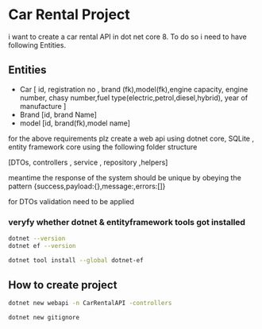 # Car Rental Project

i want to create a car rental API in dot net core 8. 
To do so i need to have following Entities.

## Entities
- Car [ id, registration no , brand (fk),model(fk),engine capacity, engine number, chasy number,fuel type(electric,petrol,diesel,hybrid), year of manufacture ]
- Brand [id, brand Name]
- model [id, brand(fk),model name]

for the above requirements plz create a web api using dotnet core, SQLite , entity framework core using the following folder structure

[DTOs, controllers , service , repository ,helpers]

meantime the response of the system should be unique by obeying the pattern {success,payload:{},message:,errors:[]}

for DTOs validation need to be applied

### veryfy whether dotnet & entityframework tools got installed
```bash
dotnet --version
dotnet ef --version

dotnet tool install --global dotnet-ef
```

## How to create project 

```bash
dotnet new webapi -n CarRentalAPI -controllers

dotnet new gitignore
```